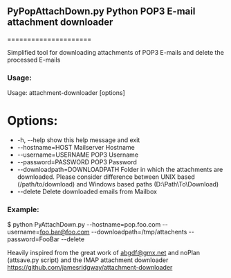 ## PyPopAttachDown.py Python POP3 E-mail attachment downloader
=====================

Simplified tool for downloading attachments of POP3 E-mails and delete the processed E-mails

### Usage:

Usage: attachment-downloader [options]

# Options:
* -h, --help    show this help message and exit
* --hostname=HOST   Mailserver Hostname
* --username=USERNAME   POP3 Username
* --password=PASSWORD   POP3 Password
* --downloadpath=DOWNLOADPATH   Folder in which the attachments are downloaded. Please consider difference between UNIX based (/path/to/download) and Windows based paths (D:\\Path\\To\\Download)
* --delete    Delete downloaded emails from Mailbox

### Example:

$ python PyAttachDown.py --hostname=pop.foo.com --username=foo.bar@foo.com --downloadpath=/tmp/attachents --password=FooBar --delete


Heavily inspired from the great work of abgdf@gmx.net and noPlan (attsave.py script) and the IMAP attachment downloader https://github.com/jamesridgway/attachment-downloader
